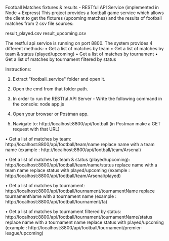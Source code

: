 Football Matches fixtures & results - RESTful API Service (implemented in Node + Express)
This project provides a football game service which allows the client to get the fixtures (upcoming matches) and the results of football matches from 2 csv file sources:

result_played.csv
result_upcoming.csv

The restful api service is running on port 8800.
The system provides 4 different methods:
• Get a list of matches by team
• Get a list of matches by team & status (played/upcoming)
• Get a list of matches by tournament
• Get a list of matches by tournament filtered by status


Instructions:

1. Extract "football_service" folder and open it.

2. Open the cmd from that folder path.

3. In order to run the RESTful API Server - Write the following command in the console:
node app.js

4. Open your browser or Postman app.

5. Navigate to: http://localhost:8800/api/football (in Postman make a GET request with that URL)

• Get a list of matches by team: http://localhost:8800/api/football/team/name
replace name with a team name (example : http://localhost:8800/api/football/team/Arsenal)

• Get a list of matches by team & status (played/upcoming): http://localhost:8800/api/football/team/name/status
replace name with a team name 
replace status with played/upcoming
(example : http://localhost:8800/api/football/team/Arsenal/played)

• Get a list of matches by tournament: http://localhost:8800/api/football/tournament/tournamentName
replace tournamentName with a tournament name (example : http://localhost:8800/api/football/tournament/fa)

• Get a list of matches by tournament filtered by status: http://localhost:8800/api/football/tournament/tournamentName/status
replace name with a tournament name 
replace status with played/upcoming
(example : http://localhost:8800/api/football/tournament/premier-league/upcoming)

 
